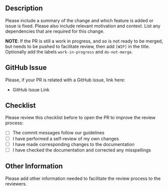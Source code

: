 ## Description

Please include a summary of the change and which feature is added or issue is fixed. Please also include
relevant motivation and context. List any dependencies that are required for this change.

**NOTE**: If the PR is still a work in progress, and so is not ready to be merged, but needs to be pushed to
facilitate review, then add `[WIP]` in the title. Optionally add the labels `work-in-progress` and `do-not-merge`.

## GitHub Issue

Please, if your PR is related with a GitHub issue, link here:

- GitHub Issue Link

## Checklist

Please review this checklist before to open the PR to improve the review process:

- [ ] The commit messages follow our guidelines
- [ ] I have performed a self-review of my own changes
- [ ] I have made corresponding changes to the documentation
- [ ] I have checked the documentation and corrected any misspellings

## Other Information

Please add other information needed to facilitate the review process to the reviewers.
